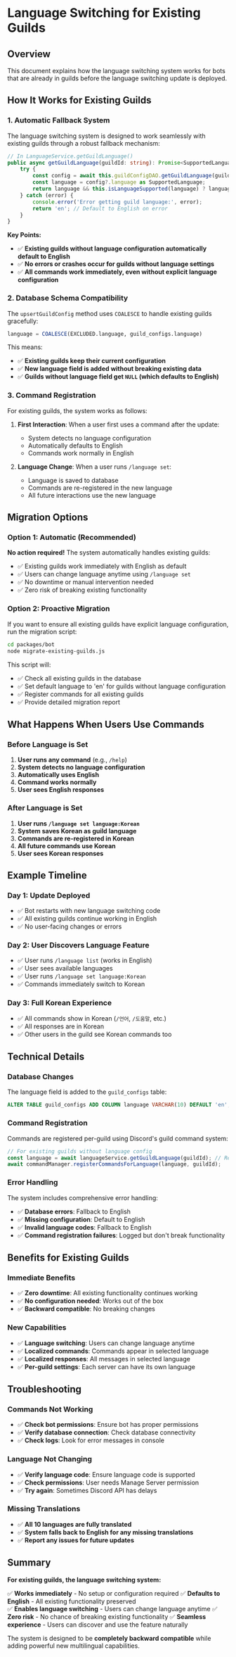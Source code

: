 # Language Switching for Existing Guilds

## Overview

This document explains how the language switching system works for bots that are already in guilds before the language switching update is deployed.

## How It Works for Existing Guilds

### 1. **Automatic Fallback System**

The language switching system is designed to work seamlessly with existing guilds through a robust fallback mechanism:

```typescript
// In LanguageService.getGuildLanguage()
public async getGuildLanguage(guildId: string): Promise<SupportedLanguage> {
    try {
        const config = await this.guildConfigDAO.getGuildLanguage(guildId);
        const language = config?.language as SupportedLanguage;
        return language && this.isLanguageSupported(language) ? language : 'en';
    } catch (error) {
        console.error('Error getting guild language:', error);
        return 'en'; // Default to English on error
    }
}
```

**Key Points:**
- ✅ **Existing guilds without language configuration automatically default to English**
- ✅ **No errors or crashes occur for guilds without language settings**
- ✅ **All commands work immediately, even without explicit language configuration**

### 2. **Database Schema Compatibility**

The `upsertGuildConfig` method uses `COALESCE` to handle existing guilds gracefully:

```sql
language = COALESCE(EXCLUDED.language, guild_configs.language)
```

This means:
- ✅ **Existing guilds keep their current configuration**
- ✅ **New language field is added without breaking existing data**
- ✅ **Guilds without language field get `NULL` (which defaults to English)**

### 3. **Command Registration**

For existing guilds, the system works as follows:

1. **First Interaction**: When a user first uses a command after the update:
   - System detects no language configuration
   - Automatically defaults to English
   - Commands work normally in English

2. **Language Change**: When a user runs `/language set`:
   - Language is saved to database
   - Commands are re-registered in the new language
   - All future interactions use the new language

## Migration Options

### Option 1: Automatic (Recommended)

**No action required!** The system automatically handles existing guilds:

- ✅ Existing guilds work immediately with English as default
- ✅ Users can change language anytime using `/language set`
- ✅ No downtime or manual intervention needed
- ✅ Zero risk of breaking existing functionality

### Option 2: Proactive Migration

If you want to ensure all existing guilds have explicit language configuration, run the migration script:

```bash
cd packages/bot
node migrate-existing-guilds.js
```

This script will:
- ✅ Check all existing guilds in the database
- ✅ Set default language to 'en' for guilds without language configuration
- ✅ Register commands for all existing guilds
- ✅ Provide detailed migration report

## What Happens When Users Use Commands

### Before Language is Set

1. **User runs any command** (e.g., `/help`)
2. **System detects no language configuration**
3. **Automatically uses English**
4. **Command works normally**
5. **User sees English responses**

### After Language is Set

1. **User runs `/language set language:Korean`**
2. **System saves Korean as guild language**
3. **Commands are re-registered in Korean**
4. **All future commands use Korean**
5. **User sees Korean responses**

## Example Timeline

### Day 1: Update Deployed
- ✅ Bot restarts with new language switching code
- ✅ All existing guilds continue working in English
- ✅ No user-facing changes or errors

### Day 2: User Discovers Language Feature
- ✅ User runs `/language list` (works in English)
- ✅ User sees available languages
- ✅ User runs `/language set language:Korean`
- ✅ Commands immediately switch to Korean

### Day 3: Full Korean Experience
- ✅ All commands show in Korean (`/언어`, `/도움말`, etc.)
- ✅ All responses are in Korean
- ✅ Other users in the guild see Korean commands too

## Technical Details

### Database Changes

The language field is added to the `guild_configs` table:

```sql
ALTER TABLE guild_configs ADD COLUMN language VARCHAR(10) DEFAULT 'en';
```

### Command Registration

Commands are registered per-guild using Discord's guild command system:

```typescript
// For existing guilds without language config
const language = await languageService.getGuildLanguage(guildId); // Returns 'en'
await commandManager.registerCommandsForLanguage(language, guildId);
```

### Error Handling

The system includes comprehensive error handling:

- ✅ **Database errors**: Fallback to English
- ✅ **Missing configuration**: Default to English  
- ✅ **Invalid language codes**: Fallback to English
- ✅ **Command registration failures**: Logged but don't break functionality

## Benefits for Existing Guilds

### Immediate Benefits
- ✅ **Zero downtime**: All existing functionality continues working
- ✅ **No configuration needed**: Works out of the box
- ✅ **Backward compatible**: No breaking changes

### New Capabilities
- ✅ **Language switching**: Users can change language anytime
- ✅ **Localized commands**: Commands appear in selected language
- ✅ **Localized responses**: All messages in selected language
- ✅ **Per-guild settings**: Each server can have its own language

## Troubleshooting

### Commands Not Working
- ✅ **Check bot permissions**: Ensure bot has proper permissions
- ✅ **Verify database connection**: Check database connectivity
- ✅ **Check logs**: Look for error messages in console

### Language Not Changing
- ✅ **Verify language code**: Ensure language code is supported
- ✅ **Check permissions**: User needs Manage Server permission
- ✅ **Try again**: Sometimes Discord API has delays

### Missing Translations
- ✅ **All 10 languages are fully translated**
- ✅ **System falls back to English for any missing translations**
- ✅ **Report any issues for future updates**

## Summary

**For existing guilds, the language switching system:**

✅ **Works immediately** - No setup or configuration required
✅ **Defaults to English** - All existing functionality preserved  
✅ **Enables language switching** - Users can change language anytime
✅ **Zero risk** - No chance of breaking existing functionality
✅ **Seamless experience** - Users can discover and use the feature naturally

The system is designed to be **completely backward compatible** while adding powerful new multilingual capabilities.

